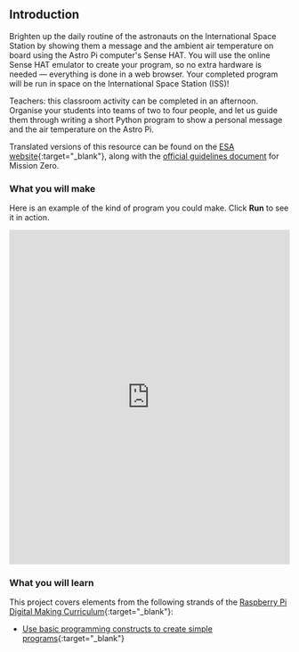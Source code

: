 ## Introduction

Brighten up the daily routine of the astronauts on the International Space Station by showing them a message and the ambient air temperature on board using the Astro Pi computer's Sense HAT. You will use the online Sense HAT emulator to create your program, so no extra hardware is needed — everything is done in a web browser. Your completed program will be run in space on the International Space Station (ISS)!

Teachers: this classroom activity can be completed in an afternoon. Organise your students into teams of two to four people, and let us guide them through writing a short Python program to show a personal message and the air temperature on the Astro Pi.

Translated versions of this resource can be found on the [ESA website](http://www.esa.int/Education){:target="_blank"}, along with the [official guidelines document]() for Mission Zero.

### What you will make

Here is an example of the kind of program you could make. Click **Run** to see it in action.

<iframe src="https://trinket.io/embed/python/069f6138f7?outputOnly=true&start=result" width="100%" height="600" frameborder="0" marginwidth="0" marginheight="0" allowfullscreen></iframe>

### What you will learn

This project covers elements from the following strands of the [Raspberry Pi Digital Making Curriculum](http://rpf.io/curriculum){:target="_blank"}:

+ [Use basic programming constructs to create simple programs](https://curriculum.raspberrypi.org/programming/creator/){:target="_blank"}
